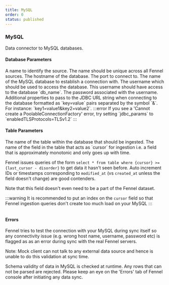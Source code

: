 ```yaml
---
title: MySQL
order: 0
status: published
---
```

### MySQL
Data connector to MySQL databases.

#### Database Parameters
<Expandable title="name" type="str">
A name to identify the source. The name should be unique across all Fennel sources.
</Expandable>

<Expandable title="host" type="str">
The hostname of the database.
</Expandable>

<Expandable title="port" type="Optional[str]" defaultVal="3306">
The port to connect to.
</Expandable>

<Expandable title="db_name" type="str">
The name of the MySQL database to establish a connection with.
</Expandable>

<Expandable title="username" type="str">
The username which should be used to access the database. This username should 
have access to the database `db_name`.
</Expandable>

<Expandable title="password" type="str">
The password associated with the username.
</Expandable>

<Expandable title="jdbc_params" type="Optional[str]" defaultVal="None">
Additional properties to pass to the JDBC URL string when connecting to the 
database formatted as `key=value` pairs separated by the symbol `&`. For 
instance: `key1=value1&key2=value2`.
</Expandable>
:::error
If you see a 'Cannot create a PoolableConnectionFactory' error, try setting `jdbc_params`
to `enabledTLSProtocols=TLSv1.2`
:::


#### Table Parameters
<Expandable title="table" type="str">
The name of the table within the database that should be ingested.
</Expandable>

<Expandable title="cursor" type="str">
The name of the field in the table that acts as `cursor` for ingestion i.e. 
a field that is approximately monotonic and only goes up with time. 

Fennel issues queries of the form `select * from table where {cursor} >= {last_cursor - disorder}`
to get data it hasn't seen before. Auto increment IDs or timestamps corresponding
to `modified_at` (vs `created_at` unless the field doesn't change) are good
contenders.

Note that this field doesn't even need to be a part of the Fennel dataset. 
</Expandable>

:::warning
It is recommended to put an index on the `cursor` field so that Fennel ingestion
queries don't create too much load on your MySQL
:::

<pre snippet="api-reference/sources/sql#mysql_source"
    status="success" message="Sourcing dataset from a mysql table">
</pre>

#### Errors
<Expandable title="Connectivity Issues">
Fennel tries to test the connection with your MySQL during sync itself so any
connectivity issue (e.g. wrong host name, username, password etc) is flagged as
as an error during sync with the real Fennel servers.

Note: Mock client can not talk to any external data source and hence is unable to
do this validation at sync time.
</Expandable>

<Expandable title="Schema mismatch errors">
Schema validity of data in MySQL is checked at runtime. Any rows that 
can not be parsed are rejected. Please keep an eye on the 'Errors' tab of 
Fennel console after initiating any data sync.
</Expandable>
